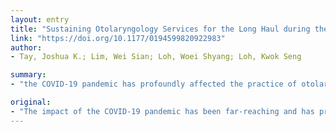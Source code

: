 ```yaml
---
layout: entry
title: "Sustaining Otolaryngology Services for the Long Haul during the COVID-19 Pandemic: Experience from a Tertiary Health System"
link: "https://doi.org/10.1177/0194599820922983"
author:
- Tay, Joshua K.; Lim, Wei Sian; Loh, Woei Shyang; Loh, Kwok Seng

summary:
- "the COVID-19 pandemic has profoundly affected the practice of otolaryngology in an unprecedented way. In this commentary, we discuss workflow measures, personal protection equipment protocols, and strategic goals that can provide a safe environment for patients and staff to continue managing a significant proportion of patients. We draw from our experience in the first 90 days and discuss a set of workflow measures and protocols."

original:
- "The impact of the COVID-19 pandemic has been far-reaching and has profoundly affected the practice of otolaryngology in an unprecedented way. In this commentary, we draw from our experience in the first 90 days of the pandemic and discuss a set of workflow measures, personal protection equipment protocols, and strategic goals that can provide a safe environment for patients and staff to continue managing a significant proportion of patients in the otolaryngology service during the pandemic."
---
```


